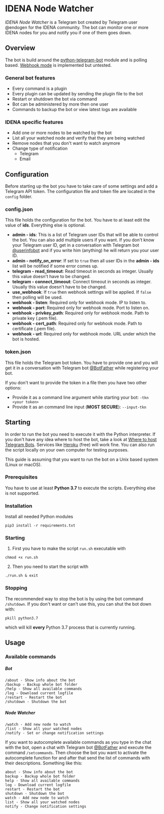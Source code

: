 # IDENA Node Watcher

*IDENA Node Watcher* is a Telegram bot created by Telegram user @endogen for the IDENA community. The bot can monitor one or more IDENA nodes for you and notify you if one of them goes down.

## Overview

The bot is build around the [python-telegram-bot](https://github.com/python-telegram-bot/python-telegram-bot) module and is polling based. [Webhook mode](https://github.com/python-telegram-bot/python-telegram-bot/wiki/Webhooks) is implemented but untested.

### General bot features

- Every command is a plugin
- Every plugin can be updated by sending the plugin file to the bot
- Restart or shutdown the bot via command
- Bot can be administered by more then one user
- Commands to backup the bot or view latest logs are available

### IDENA specific features

- Add one or more nodes to be watched by the bot
- List all your watched node and verify that they are being watched
- Remove nodes that you don&#39;t want to watch anymore
- Change type of notification
  - Telegram
  - Email

## Configuration

Before starting up the bot you have to take care of some settings and add a Telegram API token. The configuration file and token file are located in the `config` folder.

### config.json

This file holds the configuration for the bot. You have to at least edit the value of __ids__. Everything else is optional.

- __admin - ids__: This is a list of Telegram user IDs that will be able to control the bot. You can also add multiple users if you want. If you don&#39;t know your Telegram user ID, get in a conversation with Telegram bot [@userinfobot](https://t.me/userinfobot) and if you write him (anything) he will return you your user ID.
- __admin - notify_on_error__: If set to `true` then all user IDs in the __admin - ids__ list will be notified if some error comes up.
- __telegram - read_timeout__: Read timeout in seconds as integer. Usually this value doesn&#39;t have to be changed.
- __telegram - connect_timeout__: Connect timeout in seconds as integer. Usually this value doesn&#39;t have to be changed.
- __use_webhook__: If `true` then webhook settings will be applied. If `false` then polling will be used.
- __webhook - listen__: Required only for webhook mode. IP to listen to.
- __webhook - port__: Required only for webhook mode. Port to listen on.
- __webhook - privkey_path__: Required only for webhook mode. Path to private key (.pem file).
- __webhook - cert_path__: Required only for webhook mode. Path to certificate (.pem file).
- __webhook - url__: Required only for webhook mode. URL under which the bot is hosted.

### token.json

This file holds the Telegram bot token. You have to provide one and you will get it in a conversation with Telegram bot [@BotFather](https://t.me/BotFather) while registering your bot.

If you don&#39;t want to provide the token in a file then you have two other options:

- Provide it as a command line argument while starting your bot: `-tkn <your token>`
- Provide it as an command line input (**MOST SECURE**): `--input-tkn`

## Starting

In order to run the bot you need to execute it with the Python interpreter. If you don&#39;t have any idea where to host the bot, take a look at [Where to host Telegram Bots](https://github.com/python-telegram-bot/python-telegram-bot/wiki/Where-to-host-Telegram-Bots). Services like [Heroku](https://www.heroku.com) (free) will work fine. You can also run the script locally on your own computer for testing purposes.

This guide is assuming that you want to run the bot on a Unix based system (Linux or macOS).

### Prerequisites

You have to use at least __Python 3.7__ to execute the scripts. Everything else is not supported.

### Installation

Install all needed Python modules

```shell
pip3 install -r requirements.txt  
```

### Starting

1. First you have to make the script `run.sh` executable with
  

```shell
chmod +x run.sh  
```

2. Then you need to start the script with

```shell
./run.sh & exit
```

### Stopping

The recommended way to stop the bot is by using the bot command `/shutdown`. If you don&#39;t want or can&#39;t use this, you can shut the bot down with:

```shell
pkill python3.7  
```

which will kill __every__ Python 3.7 process that is currently running.

## Usage

### Available commands

##### Bot

```
/about - Show info about the bot  
/backup - Backup whole bot folder  
/help - Show all available commands  
/log - Download current logfile  
/restart - Restart the bot  
/shutdown - Shutdown the bot  
```

##### Node Watcher

```
/watch - Add new node to watch  
/list - Show all your watched nodes  
/notify - Set or change notification settings  
```

If you want to autocomplete available commands as you type in the chat with the bot, open a chat with Telegram bot [@BotFather](https://t.me/BotFather) and execute the command `/setcommands`. Then choose the bot you want to activate the autocomplete function for and after that send the list of commands with their descriptions. Something like this:

```
about - Show info about the bot  
backup - Backup whole bot folder  
help - Show all available commands  
log - Download current logfile  
restart - Restart the bot  
shutdown - Shutdown the bot
watch - Add new node to watch  
list - Show all your watched nodes
notify - Change notification settings  
```
